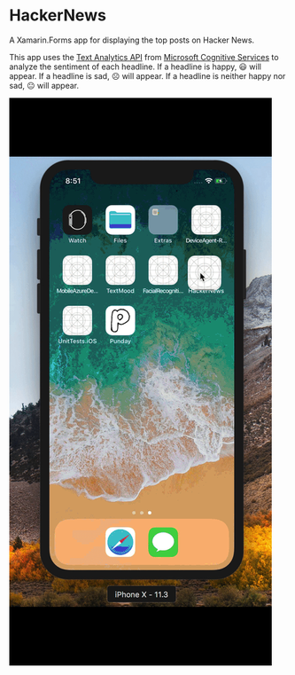# HackerNews

A Xamarin.Forms app for displaying the top posts on Hacker News.

This app uses the [Text Analytics API](https://azure.microsoft.com/services/cognitive-services/text-analytics?WT.mc_id=HackerNews-github-bramin) from [Microsoft Cognitive Services](https://azure.microsoft.com/services/cognitive-services?WT.mc_id=HackerNews-github-bramin) to analyze the sentiment of each headline. If a headline is happy, 😃 will appear. If a headline is sad, ☹️ will appear. If a headline is neither happy nor sad, 😐 will appear.

![](https://github.com/brminnick/Videos/blob/master/HackerNews/HackerNewsSentiment.gif)
